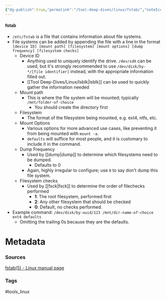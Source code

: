 ```yaml
---
{"dg-publish":true,"permalink":"/tool-deep-dives/linux/fstab/","noteIcon":""}
---
```


#### fstab
- `/etc/fstab` is a file that contains information about file systems.
- File systems can be added by appending the file with a line in the format `[device ID] [mount path] [filesystem] [mount options] [dump frequency] [filesystem checks]`
	- Device ID
		- Anything used to uniquely identify the drive. `/dev/sdX` can be used, but it's strongly recommended to use `/dev/disk/by-*/[file identifier]` instead, with the appropriate information filled out.
		- [[Tool Deep-Dives/Linux/lsblk\|lsblk]] can be used to quickly gather the information needed
	- Mount path
		- This is where the file system will be mounted; typically `/mnt/folder-of-choice`
			- You should create the directory first
	- Filesystem
		- The format of the filesystem being mounted, e.g. ext4, ntfs, etc.
	- Mount Options
		- Various options for more advanced use cases, like preventing it from being mounted with `mount -a`.
		- `defaults` will suffice for most people, and it is customary to include it in the command.
	- Dump Frequency
		- Used by [[dump\|dump]] to determine which filesystems need to be dumped.
			- Defaults to 0
		- Again, highly irregular to configure; use `0` to say don't dump this file system.
	- Filesystem checks
		- Used by [[fsck\|fsck]] to determine the order of filechecks performed
			- **1**: The root filesystem, performed first
			- **2**: Any other filesystem that should be checked
			- **0**: Default, no checks performed.
- Example command: `/dev/disk/by-uuid/123 /mnt/dir-name-of-choice ext4 defaults`
	- Omitting the trailing 0s because they are the defaults.






# Metadata

### Sources
[fstab(5) - Linux manual page](https://man7.org/linux/man-pages/man5/fstab.5.html)

### Tags
#tools_linux 